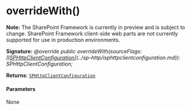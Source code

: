 # overrideWith()
**Note:** The SharePoint Framework is currently in preview and is subject to change. SharePoint Framework client-side web parts are not currently supported for use in production environments.





**Signature:** _@override public overrideWith(sourceFlags: [I[SPHttpClientConfiguration](../sp-http/sphttpclientconfiguration.md)](../sp-http/isphttpclientconfiguration.md)): SPHttpClientConfiguration;_

**Returns**: [`SPHttpClientConfiguration`](../sp-http/sphttpclientconfiguration.md)





#### Parameters
None


